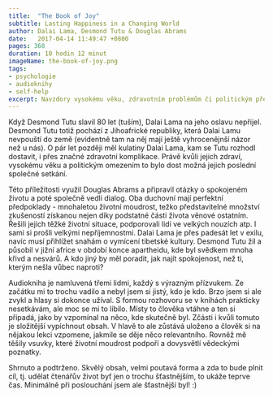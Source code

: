 ```yaml
---
title:  "The Book of Joy"
subtitle: Lasting Happiness in a Changing World
author: Dalai Lama, Desmond Tutu & Douglas Abrams
date:   2017-04-14 11:49:47 +0800
pages: 368
duration: 10 hodin 12 minut
imageName: the-book-of-joy.png
tags:
- psychologie
- audioknihy
- self-help
excerpt: Navzdory vysokému věku, zdravotním problémům či politickým překážkám se schází dva neobvyklí přátelé, Dalai Lama a africký Arcibiskup Desmond Tutu, aby diskutovali o štěstí a spokojeném životě. U stolu s nimi sedí ještě Douglas Abrams, spisovatel, který debatu moderuje a následně sepíše/namluví knihu. Tu, o které právě čtete.
---
```

Když Desmond Tutu slavil 80 let (tuším), Dalai Lama na jeho oslavu nepřijel. Desmond Tutu totiž pochází z Jihoafrické republiky, která Dalai Lamu nevpouští do země (evidentně tam na něj mají ještě vyhrocenějnší názor než u nás). O pár let později měl kulatiny Dalai Lama, kam se Tutu rozhodl dostavit, i přes značné zdravotní komplikace. Právě kvůli jejich zdraví, vysokému věku a politickým omezením to bylo dost možná jejich poslední společné setkání.

Této příležitosti využil Douglas Abrams a připravil otázky o spokojeném životu a poté společně vedli dialog. Oba duchovní mají perfektní předpoklady - mnohaletou životní moudrost, težko představitelné množství zkušeností získanou nejen díky podstatné části života věnové ostatním. Řešili jejich těžké životní situace, podporovali lidi ve velkých nouzích atp. I sami si prošli velkými nepříjemnostmi. Dalai Lama je přes padesát let v exilu, navíc musí přihlížet snahám o vymícení tibetské kultury. Desmond Tutu žil a působil v jižní africe v období konce apartheidu, kde byl svědkem mnoha křivd a nesvárů. A kdo jiný by měl poradit, jak najít spokojenost, než ti, kterým nešla vůbec naproti?

Audiokniha je namluvená třemi lidmi, každý s výrazným přízvukem. Ze začátku mi to trochu vadilo a nebyl jsem si jistý, kdo je kdo. Brzo jsem si ale zvykl a hlasy si dokonce užíval. S formou rozhovoru se v knihách prakticky nesetkávám, ale moc se mi to líbilo. Místy to člověka vtáhne a ten si připadá, jako by vzpomínal na něco, kde skutečně byl. Zčásti i kvůli tomuto je složitější vypíchnout obsah. V hlavě to ale zůstává uloženo a člověk si na nějakou lekci vzpomene, jakmile se děje něco relevantního. Rovněž mě těšily vsuvky, které životní moudrost podpoří a dovysvětlí vědeckými poznatky.

Shrnuto a podtrženo. Skvělý obsah, velmi poutavá forma a zda to bude plnit cíl, tj. udělat čtenářův život byť jen o trochu šťastnějším, to ukáže teprve čas. Minimálně při poslouchání jsem ale šťastnější byl! :)